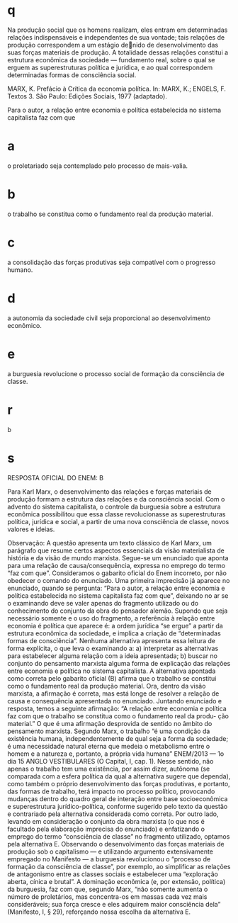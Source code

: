 # q
Na produção social que os homens realizam, eles entram em determinadas relações indispensáveis e independentes de sua vontade; tais relações de produção correspondem a um estágio denido de desenvolvimento das suas forças materiais de produção. A totalidade dessas relações constitui a estrutura econômica da sociedade — fundamento real, sobre o qual se erguem as superestruturas política e jurídica, e ao qual correspondem determinadas formas de consciência social.

MARX, K. Prefácio à Crítica da economia política. In: MARX, K.; ENGELS, F. Textos 3. São Paulo: Edições Sociais, 1977 (adaptado).

Para o autor, a relação entre economia e política estabelecida no sistema capitalista faz com que

# a
o proletariado seja contemplado pelo processo de mais-valia.

# b
o trabalho se constitua como o fundamento real da produção material.

# c
a consolidação das forças produtivas seja compatível com o progresso humano.

# d
a autonomia da sociedade civil seja proporcional ao desenvolvimento econômico.

# e
a burguesia revolucione o processo social de formação da consciência de classe.

# r
b

# s
RESPOSTA OFICIAL DO ENEM: B

Para Karl Marx, o desenvolvimento das relações e forças materiais de produção formam a estrutura das relações e da consciência social. Com o advento do sistema capitalista, o controle da burguesia sobre a estrutura econômica possibilitou que essa classe revolucionasse as superestruturas política, jurídica e social, a partir de uma nova consciência de classe, novos valores e ideias.

Observação: A questão apresenta um texto clássico de Karl Marx, um parágrafo que resume certos aspectos essenciais da visão materialista de história e da visão de mundo marxista. Segue-se um enunciado que aponta para uma relação de causa/consequência, expressa no emprego do termo “faz com que”. Consideramos o gabarito oficial do Enem incorreto, por não obedecer o comando do enunciado. Uma primeira imprecisão já aparece no enunciado, quando se pergunta: “Para o autor, a relação entre economia e política estabelecida no sistema capitalista faz com que”, deixando no ar se o examinando deve se valer apenas do fragmento utilizado ou do conhecimento do conjunto da obra do pensador alemão. Supondo que seja necessário somente e o uso do fragmento, a referência à relação entre economia é política que aparece é: a ordem jurídica “se ergue” a partir da estrutura econômica da sociedade, e implica a criação de “determinadas formas de consciência”. Nenhuma alternativa apresenta essa leitura de forma explícita, o que leva o examinando a: a) interpretar as alternativas para estabelecer alguma relação com a ideia apresentada; b) buscar no conjunto do pensamento marxista alguma forma de explicação das relações entre economia e política no sistema capitalista. A alternativa apontada como correta pelo gabarito oficial (B) afirma que o trabalho se constitui como o fundamento real da produção material. Ora, dentro da visão marxista, a afirmação é correta, mas está longe de resolver a relação de causa e consequência apresentada no enunciado. Juntando enunciado e resposta, temos a seguinte afirmação: “A relação entre economia e política faz com que o trabalho se constitua como o fundamento real da produ- ção material.” O que é uma afirmação desprovida de sentido no âmbito do pensamento marxista. Segundo Marx, o trabalho “é uma condição da existência humana, independentemente de qual seja a forma da sociedade; é uma necessidade natural eterna que medeia o metabolismo entre o homem e a natureza e, portanto, a própria vida humana” ENEM/2013 — 1o dia 15 ANGLO VESTIBULARES (O Capital, I, cap. 1). Nesse sentido, não apenas o trabalho tem uma existência, por assim dizer, autônoma (se comparada com a esfera política da qual a alternativa sugere que dependa), como também o próprio desenvolvimento das forças produtivas, e portanto, das formas de trabalho, terá impacto no processo político, provocando mudanças dentro do quadro geral de interação entre base socioeconômica e superestrutura jurídico-política, conforme sugerido pelo texto da questão e contrariado pela alternativa considerada como correta. Por outro lado, levando em consideração o conjunto da obra marxista (o que nos é facultado pela elaboração imprecisa do enunciado) e enfatizando o emprego do termo “consciência de classe” no fragmento utilizado, optamos pela alternativa E. Observando o desenvolvimento das forças materiais de produção sob o capitalismo — e utilizando argumento extensivamente empregado no Manifesto — a burguesia revolucionou o “processo de formação da consciência de classe”, por exemplo, ao simplificar as relações de antagonismo entre as classes sociais e estabelecer uma “exploração aberta, cínica e brutal”. A dominação econômica (e, por extensão, política) da burguesia, faz com que, segundo Marx, “não somente aumenta o número de proletários, mas concentra-os em massas cada vez mais consideráveis; sua força cresce e eles adquirem maior consciência dela” (Manifesto, I, § 29), reforçando nossa escolha da alternativa E.

